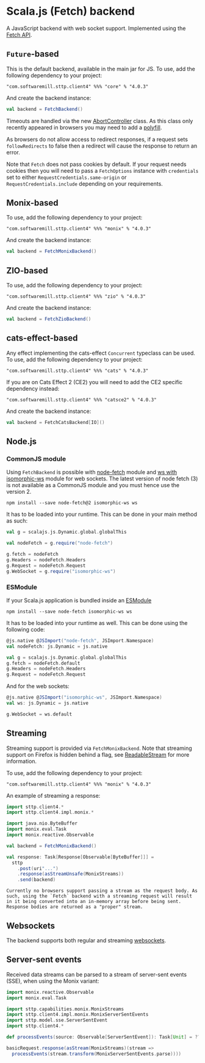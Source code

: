 # Scala.js (Fetch) backend

A JavaScript backend with web socket support. Implemented using the [Fetch API](https://developer.mozilla.org/en-US/docs/Web/API/Fetch_API).

## `Future`-based 

This is the default backend, available in the main jar for JS. To use, add the following dependency to your project:

```
"com.softwaremill.sttp.client4" %%% "core" % "4.0.3"
```

And create the backend instance:

```scala
val backend = FetchBackend()
```
Timeouts are handled via the new [AbortController](https://developer.mozilla.org/en-US/docs/Web/API/AbortController) class. As this class only recently appeared in browsers you may need to add a [polyfill](https://www.npmjs.com/package/abortcontroller-polyfill).

As browsers do not allow access to redirect responses, if a request sets `followRedirects` to false then a redirect will cause the response to return an error.

Note that `Fetch` does not pass cookies by default. If your request needs cookies then you will need to pass a `FetchOptions` instance with `credentials` set to either `RequestCredentials.same-origin` or `RequestCredentials.include` depending on your requirements.

## Monix-based

To use, add the following dependency to your project:

```
"com.softwaremill.sttp.client4" %%% "monix" % "4.0.3"
```

And create the backend instance:

```scala
val backend = FetchMonixBackend()
```

## ZIO-based

To use, add the following dependency to your project:

```
"com.softwaremill.sttp.client4" %%% "zio" % "4.0.3"
```

And create the backend instance:

```scala
val backend = FetchZioBackend()
```

## cats-effect-based

Any effect implementing the cats-effect `Concurrent` typeclass can be used. To use, add the following dependency to 
your project:

```
"com.softwaremill.sttp.client4" %%% "cats" % "4.0.3"
```

If you are on Cats Effect 2 (CE2) you will need to add the CE2 specific dependency instead:

```
"com.softwaremill.sttp.client4" %%% "catsce2" % "4.0.3"
```

And create the backend instance:

```scala
val backend = FetchCatsBackend[IO]()
```

## Node.js

### CommonJS module

Using `FetchBackend` is possible with [node-fetch](https://www.npmjs.com/package/node-fetch) module
and [ws with isomorphic-ws](https://www.npmjs.com/package/ws) module for web sockets.
The latest version of node fetch (3) is not available as a CommonJS module and you must hence use the version 2.

```
npm install --save node-fetch@2 isomorphic-ws ws
```

It has to be loaded into your runtime. This can be done in your main method as such:

```scala
val g = scalajs.js.Dynamic.global.globalThis

val nodeFetch = g.require("node-fetch")

g.fetch = nodeFetch
g.Headers = nodeFetch.Headers
g.Request = nodeFetch.Request
g.WebSocket = g.require("isomorphic-ws")
```

### ESModule

If your Scala.js application is bundled inside an [ESModule](https://www.scala-js.org/doc/project/module.html)
```
npm install --save node-fetch isomorphic-ws ws
```

It has to be loaded into your runtime as well. This can be done using the following code:
```scala
@js.native @JSImport("node-fetch", JSImport.Namespace)
val nodeFetch: js.Dynamic = js.native

val g = scalajs.js.Dynamic.global.globalThis
g.fetch = nodeFetch.default
g.Headers = nodeFetch.Headers
g.Request = nodeFetch.Request
```

And for the web sockets:
```scala
@js.native @JSImport("isomorphic-ws", JSImport.Namespace)
val ws: js.Dynamic = js.native

g.WebSocket = ws.default
```

## Streaming

Streaming support is provided via `FetchMonixBackend`. Note that streaming support on Firefox is hidden behind a flag, see
[ReadableStream](https://developer.mozilla.org/en-US/docs/Web/API/ReadableStream) for more information.

To use, add the following dependency to your project:

```
"com.softwaremill.sttp.client4" %%% "monix" % "4.0.3"
```

An example of streaming a response:

```scala   
import sttp.client4.*
import sttp.client4.impl.monix.*

import java.nio.ByteBuffer
import monix.eval.Task
import monix.reactive.Observable

val backend = FetchMonixBackend()

val response: Task[Response[Observable[ByteBuffer]]] =
  sttp
    .post(uri"...")
    .response(asStreamUnsafe(MonixStreams))
    .send(backend)
```      

```{note}
Currently no browsers support passing a stream as the request body. As such, using the `Fetch` backend with a streaming request will result in it being converted into an in-memory array before being sent. Response bodies are returned as a "proper" stream.
```

## Websockets

The backend supports both regular and streaming [websockets](../../other/websockets.md).

## Server-sent events

Received data streams can be parsed to a stream of server-sent events (SSE), when using the Monix variant:

```scala
import monix.reactive.Observable
import monix.eval.Task

import sttp.capabilities.monix.MonixStreams
import sttp.client4.impl.monix.MonixServerSentEvents
import sttp.model.sse.ServerSentEvent
import sttp.client4.*

def processEvents(source: Observable[ServerSentEvent]): Task[Unit] = ???

basicRequest.response(asStream(MonixStreams)(stream => 
  processEvents(stream.transform(MonixServerSentEvents.parse))))
```
